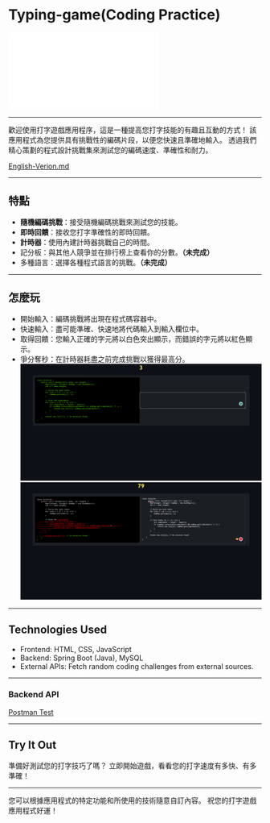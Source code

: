 # Typing-game(Coding Practice)

![Alt text](/src/main/resources/banner.txt)

****
歡迎使用打字遊戲應用程序，這是一種提高您打字技能的有趣且互動的方式！ 該應用程式為您提供具有挑戰性的編碼片段，以便您快速且準確地輸入。 透過我們精心策劃的程式設計挑戰集來測試您的編碼速度、準確性和耐力。

[English-Verion.md](/README.md)
****
## 特點
- **隨機編碼挑戰**：接受隨機編碼挑戰來測試您的技能。
- **即時回饋**：接收您打字準確性的即時回饋。
- **計時器**：使用內建計時器挑戰自己的時間。
- 記分板：與其他人競爭並在排行榜上查看你的分數。**（未完成）**
- 多種語言：選擇各種程式語言的挑戰。**（未完成）**
****

## 怎麼玩
- 開始輸入：編碼挑戰將出現在程式碼容器中。
- 快速輸入：盡可能準確、快速地將代碼輸入到輸入欄位中。
- 取得回饋：您輸入正確的字元將以白色突出顯示，而錯誤的字元將以紅色顯示。
- 爭分奪秒：在計時器耗盡之前完成挑戰以獲得最高分。
![Alt text](/image/image.png)
![Alt text](/image/image-1.png)
****
## Technologies Used
- Frontend: HTML, CSS, JavaScript
- Backend: Spring Boot (Java), MySQL
- External APIs: Fetch random coding challenges from external sources.
****
### Backend API
[Postman Test](/README-zh.md)


****
## Try It Out
準備好測試您的打字技巧了嗎？ 立即開始遊戲，看看您的打字速度有多快、有多準確！
****
您可以根據應用程式的特定功能和所使用的技術隨意自訂內容。 祝您的打字遊戲應用程式好運！